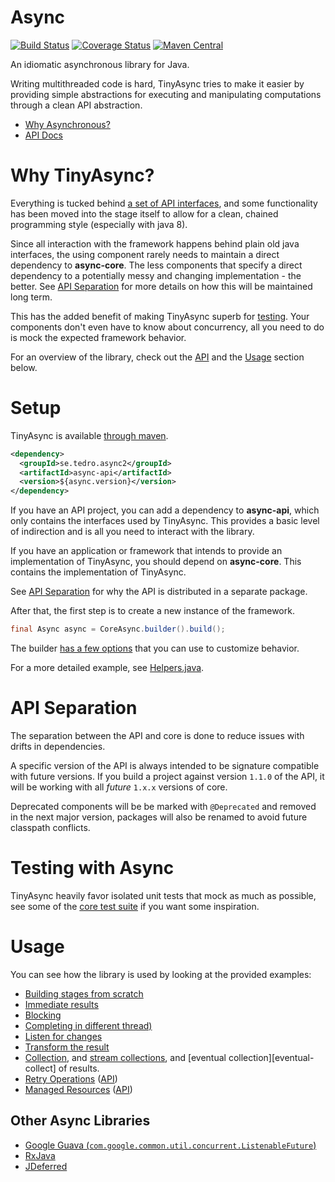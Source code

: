 # Async

[![Build Status][build-badge]][build]
[![Coverage Status][coveralls-badge]][coveralls]
[![Maven Central][maven-central-badge]][maven-central]

An idiomatic asynchronous library for Java.

Writing multithreaded code is hard, TinyAsync tries to make it easier by providing simple
abstractions for executing and manipulating computations through a clean API abstraction.

* [Why Asynchronous?](docs/why-async.md)
* [API Docs](https://udoprog.github.io/async-java/apidocs/latest/)

[build]: https://travis-ci.org/udoprog/async-java
[build-badge]: https://travis-ci.org/udoprog/async-java.svg?branch=master
[coveralls]: https://coveralls.io/r/udoprog/async-java?branch=master
[coveralls-badge]: https://coveralls.io/repos/udoprog/async-java/badge.svg?branch=master
[maven-central]: http://search.maven.org/#search%7Cga%7C1%7Cg%3A%22se.tedro.async2%22
[maven-central-badge]: https://maven-badges.herokuapp.com/maven-central/se.tedro.async2/async-api/badge.svg

# Why TinyAsync?

Everything is tucked behind [a set of API interfaces][api], and some functionality has been moved
into the stage itself to allow for a clean, chained programming style (especially with java 8).

Since all interaction with the framework happens behind plain old java interfaces, the using
component rarely needs to maintain a direct dependency to **async-core**. The less components
that specify a direct dependency to a potentially messy and changing implementation - the better.
See [API Separation](#api-separation) for more details on how this will be maintained long term.

This has the added benefit of making TinyAsync superb for [testing](#testing-with-async).
Your components don't even have to know about concurrency, all you need to do is mock the expected
framework behavior.

For an overview of the library, check out the [API][api] and the [Usage](#usage) section below.

[api]: /async-api/src/main/java/se/tedro/concurrent

# Setup

TinyAsync is available [through maven][maven].

```xml
<dependency>
  <groupId>se.tedro.async2</groupId>
  <artifactId>async-api</artifactId>
  <version>${async.version}</version>
</dependency>
```

If you have an API project, you can add a dependency to **async-api**, which only contains the
interfaces used by TinyAsync. This provides a basic level of indirection and is all you need to
interact with the library.

If you have an application or framework that intends to provide an implementation of TinyAsync, you
should depend on **async-core**.
This contains the implementation of TinyAsync.

See [API Separation](#api-separation) for why the API is distributed in a separate package.

After that, the first step is to create a new instance of the framework.

```java
final Async async = CoreAsync.builder().build();
```

The builder [has a few options][builder] that you can use to customize behavior.

For a more detailed example, see [Helpers.java][helpers].

[maven]: http://search.maven.org/#search%7Cga%7C1%7Cg%3A%22se.tedro.async%2
[builder]: https://udoprog.github.io/async-java/apidocs/latest/se/tedro/concurrent/CoreAsync.Builder.html
[helpers]: /async-examples/src/main/java/se/tedro/examples/helpers/Helpers.java

# API Separation

The separation between the API and core is done to reduce issues with drifts in dependencies.

A specific version of the API is always intended to be signature compatible with future versions.
If you build a project against version `1.1.0` of the API, it will be working with all _future_
`1.x.x` versions of core.

Deprecated components will be be marked with `@Deprecated` and removed in the next major version,
packages will also be renamed to avoid future classpath conflicts.

# Testing with Async

TinyAsync heavily favor isolated unit tests that mock as much as possible,
see some of the [core test suite][core-tests] if you want some
inspiration.

[core-tests]: /async-core/src/test/java/se/tedro/concurrent/

# Usage

You can see how the library is used by looking at the provided examples:

* [Building stages from scratch][stages-from-scratch]
* [Immediate results][immediate-results]
* [Blocking][blocking]
* [Completing in different thread)][something-reckless]
* [Listen for changes][listen]
* [Transform the result][transform]
* [Collection][collect], and [stream collections][stream-collect], and
  [eventual collection][eventual-collect] of results.
* [Retry Operations][retry-it] ([API][retry-apidocs])
* [Managed Resources][managed-it] ([API][managed-apidocs])

[stages-from-scratch]: /async-examples/src/main/java/se/tedro/examples/FromScratch.java
[blocking]: /async-examples/src/main/java/se/tedro/examples/Blocking.java
[immediate-results]: /async-examples/src/main/java/se/tedro/examples/ImmediateResults.java
[something-reckless]: /async-examples/src/main/java/se/tedro/examples/SomethingReckless.java
[listen]: /async-examples/src/main/java/se/tedro/examples/Listen.java
[transform]: /async-examples/src/main/java/se/tedro/examples/Transform.java
[collect]: /async-examples/src/main/java/se/tedro/examples/Collect.java
[stream-collect]: /async-examples/src/main/java/se/tedro/examples/StreamCollect.java
[eventually-collect]: /async-examples/src/main/java/se/tedro/examples/EventuallyCollect.java
[retry-it]: /async-core/src/test/java/se/tedro/concurrent/RetryUntilResolvedIT.java
[retry-apidocs]: https://udoprog.github.io/async-java/apidocs/latest/se/tedro/concurrent/Async.html#retryUntilCompleted-java.util.concurrent.Callable-se.tedro.concurrent.RetryPolicy-
[managed-it]: /async-core/src/test/java/se/tedro/concurrent/ManagedIT.java
[managed-apidocs]: https://udoprog.github.io/async-java/apidocs/latest/se/tedro/concurrent/Managed.html

## Other Async Libraries

* [Google Guava (`com.google.common.util.concurrent.ListenableFuture`)](https://github.com/google/guava)
* [RxJava](https://github.com/ReactiveX/RxJava)
* [JDeferred](http://jdeferred.org/)
